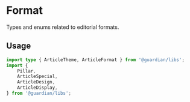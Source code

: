 # Format

Types and enums related to editorial formats.

## Usage

```ts
import type { ArticleTheme, ArticleFormat } from '@guardian/libs';
import {
    Pillar,
    ArticleSpecial,
    ArticleDesign,
    ArticleDisplay,
} from '@guardian/libs';
```
